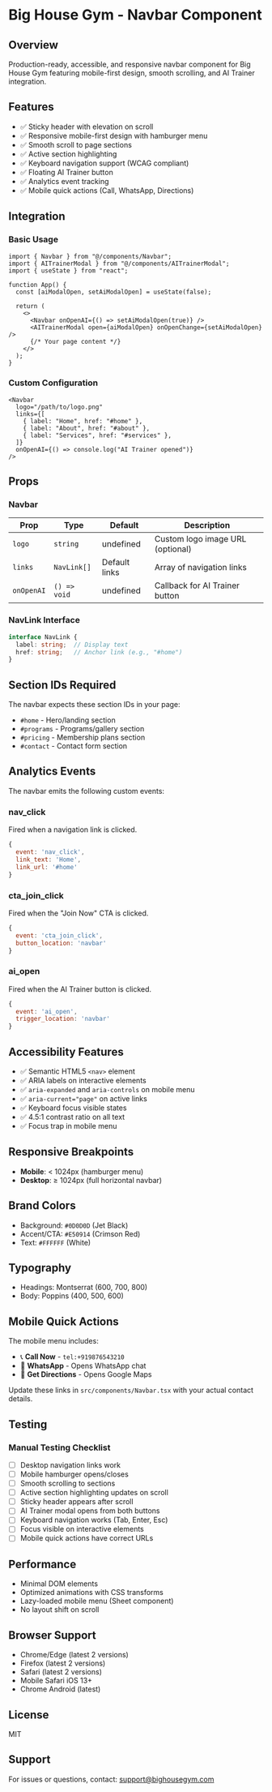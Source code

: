# Big House Gym - Navbar Component

## Overview
Production-ready, accessible, and responsive navbar component for Big House Gym featuring mobile-first design, smooth scrolling, and AI Trainer integration.

## Features
- ✅ Sticky header with elevation on scroll
- ✅ Responsive mobile-first design with hamburger menu
- ✅ Smooth scroll to page sections
- ✅ Active section highlighting
- ✅ Keyboard navigation support (WCAG compliant)
- ✅ Floating AI Trainer button
- ✅ Analytics event tracking
- ✅ Mobile quick actions (Call, WhatsApp, Directions)

## Integration

### Basic Usage
```tsx
import { Navbar } from "@/components/Navbar";
import { AITrainerModal } from "@/components/AITrainerModal";
import { useState } from "react";

function App() {
  const [aiModalOpen, setAiModalOpen] = useState(false);

  return (
    <>
      <Navbar onOpenAI={() => setAiModalOpen(true)} />
      <AITrainerModal open={aiModalOpen} onOpenChange={setAiModalOpen} />
      {/* Your page content */}
    </>
  );
}
```

### Custom Configuration
```tsx
<Navbar
  logo="/path/to/logo.png"
  links={[
    { label: "Home", href: "#home" },
    { label: "About", href: "#about" },
    { label: "Services", href: "#services" },
  ]}
  onOpenAI={() => console.log("AI Trainer opened")}
/>
```

## Props

### Navbar
| Prop | Type | Default | Description |
|------|------|---------|-------------|
| `logo` | `string` | undefined | Custom logo image URL (optional) |
| `links` | `NavLink[]` | Default links | Array of navigation links |
| `onOpenAI` | `() => void` | undefined | Callback for AI Trainer button |

### NavLink Interface
```typescript
interface NavLink {
  label: string;  // Display text
  href: string;   // Anchor link (e.g., "#home")
}
```

## Section IDs Required
The navbar expects these section IDs in your page:
- `#home` - Hero/landing section
- `#programs` - Programs/gallery section
- `#pricing` - Membership plans section
- `#contact` - Contact form section

## Analytics Events

The navbar emits the following custom events:

### nav_click
Fired when a navigation link is clicked.
```javascript
{
  event: 'nav_click',
  link_text: 'Home',
  link_url: '#home'
}
```

### cta_join_click
Fired when the "Join Now" CTA is clicked.
```javascript
{
  event: 'cta_join_click',
  button_location: 'navbar'
}
```

### ai_open
Fired when the AI Trainer button is clicked.
```javascript
{
  event: 'ai_open',
  trigger_location: 'navbar'
}
```

## Accessibility Features
- ✅ Semantic HTML5 `<nav>` element
- ✅ ARIA labels on interactive elements
- ✅ `aria-expanded` and `aria-controls` on mobile menu
- ✅ `aria-current="page"` on active links
- ✅ Keyboard focus visible states
- ✅ 4.5:1 contrast ratio on all text
- ✅ Focus trap in mobile menu

## Responsive Breakpoints
- **Mobile**: < 1024px (hamburger menu)
- **Desktop**: ≥ 1024px (full horizontal navbar)

## Brand Colors
- Background: `#0D0D0D` (Jet Black)
- Accent/CTA: `#E50914` (Crimson Red)
- Text: `#FFFFFF` (White)

## Typography
- Headings: Montserrat (600, 700, 800)
- Body: Poppins (400, 500, 600)

## Mobile Quick Actions
The mobile menu includes:
- 📞 **Call Now** - `tel:+919876543210`
- 💬 **WhatsApp** - Opens WhatsApp chat
- 📍 **Get Directions** - Opens Google Maps

Update these links in `src/components/Navbar.tsx` with your actual contact details.

## Testing

### Manual Testing Checklist
- [ ] Desktop navigation links work
- [ ] Mobile hamburger opens/closes
- [ ] Smooth scrolling to sections
- [ ] Active section highlighting updates on scroll
- [ ] Sticky header appears after scroll
- [ ] AI Trainer modal opens from both buttons
- [ ] Keyboard navigation works (Tab, Enter, Esc)
- [ ] Focus visible on interactive elements
- [ ] Mobile quick actions have correct URLs

## Performance
- Minimal DOM elements
- Optimized animations with CSS transforms
- Lazy-loaded mobile menu (Sheet component)
- No layout shift on scroll

## Browser Support
- Chrome/Edge (latest 2 versions)
- Firefox (latest 2 versions)
- Safari (latest 2 versions)
- Mobile Safari iOS 13+
- Chrome Android (latest)

## License
MIT

## Support
For issues or questions, contact: support@bighousegym.com
